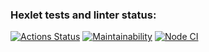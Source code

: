 ### Hexlet tests and linter status:
[![Actions Status](https://github.com/dmitry-zharinov/backend-project-lvl1/workflows/hexlet-check/badge.svg)](https://github.com/dmitry-zharinov/backend-project-lvl1/actions)
[![Maintainability](https://api.codeclimate.com/v1/badges/a99a88d28ad37a79dbf6/maintainability)](https://codeclimate.com/github/dmitry-zharinov/backend-project-lvl1)
[![Node CI](https://github.com/dmitry-zharinov/backend-project-lvl1/actions/workflows/make_lint.yml/badge.svg?branch=main)](https://github.com/dmitry-zharinov/backend-project-lvl1/actions/workflows/make_lint.yml)
